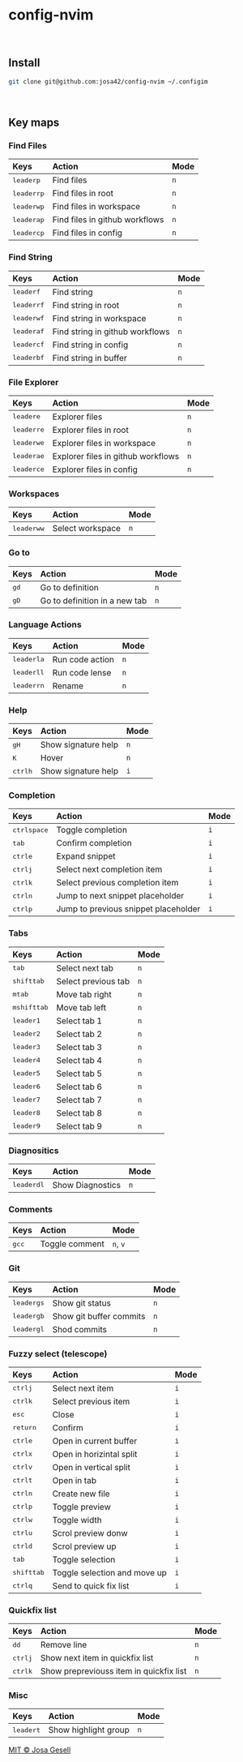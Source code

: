 # config-nvim

<br>

## Install

```sh
git clone git@github.com:josa42/config-nvim ~/.configim
```

<br>

## Key maps

### Find Files

| Keys                                      | Action                         | Mode |
| :---------------------------------------- | :----------------------------- | :--- |
| <kbd>leader</kbd><kbd>p</kbd>             | Find files                     | `n`  |
| <kbd>leader</kbd><kbd>r</kbd><kbd>p</kbd> | Find files in root             | `n`  |
| <kbd>leader</kbd><kbd>w</kbd><kbd>p</kbd> | Find files in workspace        | `n`  |
| <kbd>leader</kbd><kbd>a</kbd><kbd>p</kbd> | Find files in github workflows | `n`  |
| <kbd>leader</kbd><kbd>c</kbd><kbd>p</kbd> | Find files in config           | `n`  |

### Find String

| Keys                                      | Action                          | Mode |
| :---------------------------------------- | :------------------------------ | :--- |
| <kbd>leader</kbd><kbd>f</kbd>             | Find string                     | `n`  |
| <kbd>leader</kbd><kbd>r</kbd><kbd>f</kbd> | Find string in root             | `n`  |
| <kbd>leader</kbd><kbd>w</kbd><kbd>f</kbd> | Find string in workspace        | `n`  |
| <kbd>leader</kbd><kbd>a</kbd><kbd>f</kbd> | Find string in github workflows | `n`  |
| <kbd>leader</kbd><kbd>c</kbd><kbd>f</kbd> | Find string in config           | `n`  |
| <kbd>leader</kbd><kbd>b</kbd><kbd>f</kbd> | Find string in buffer           | `n`  |

### File Explorer

| Keys                                      | Action                             | Mode |
| :---------------------------------------- | :--------------------------------- | :--- |
| <kbd>leader</kbd><kbd>e</kbd>             | Explorer files                     | `n`  |
| <kbd>leader</kbd><kbd>r</kbd><kbd>e</kbd> | Explorer files in root             | `n`  |
| <kbd>leader</kbd><kbd>w</kbd><kbd>e</kbd> | Explorer files in workspace        | `n`  |
| <kbd>leader</kbd><kbd>a</kbd><kbd>e</kbd> | Explorer files in github workflows | `n`  |
| <kbd>leader</kbd><kbd>c</kbd><kbd>e</kbd> | Explorer files in config           | `n`  |

### Workspaces

| Keys                                      | Action           | Mode |
| :---------------------------------------- | :--------------- | :--- |
| <kbd>leader</kbd><kbd>w</kbd><kbd>w</kbd> | Select workspace | `n`  |

### Go to

| Keys                     | Action                        | Mode |
| :----------------------- | :---------------------------- | :--- |
| <kbd>g</kbd><kbd>d</kbd> | Go to definition              | `n`  |
| <kbd>g</kbd><kbd>D</kbd> | Go to definition in a new tab | `n`  |

### Language Actions

| Keys                                      | Action          | Mode |
| :---------------------------------------- | :-------------- | :--- |
| <kbd>leader</kbd><kbd>l</kbd><kbd>a</kbd> | Run code action | `n`  |
| <kbd>leader</kbd><kbd>l</kbd><kbd>l</kbd> | Run code lense  | `n`  |
| <kbd>leader</kbd><kbd>r</kbd><kbd>n</kbd> | Rename          | `n`  |

### Help

| Keys                        | Action              | Mode |
| :-------------------------- | :------------------ | :--- |
| <kbd>g</kbd><kbd>H</kbd>    | Show signature help | `n`  |
| <kbd>K</kbd>                | Hover               | `n`  |
| <kbd>ctrl</kbd><kbd>h</kbd> | Show signature help | `i`  |

### Completion

| Keys                            | Action                               | Mode |
| :------------------------------ | :----------------------------------- | :--- |
| <kbd>ctrl</kbd><kbd>space</kbd> | Toggle completion                    | `i`  |
| <kbd>tab</kbd>                  | Confirm completion                   | `i`  |
| <kbd>ctrl</kbd><kbd>e</kbd>     | Expand snippet                       | `i`  |
| <kbd>ctrl</kbd><kbd>j</kbd>     | Select next completion item          | `i`  |
| <kbd>ctrl</kbd><kbd>k</kbd>     | Select previous completion item      | `i`  |
| <kbd>ctrl</kbd><kbd>n</kbd>     | Jump to next snippet placeholder     | `i`  |
| <kbd>ctrl</kbd><kbd>p</kbd>     | Jump to previous snippet placeholder | `i`  |

### Tabs

| Keys                                       | Action              | Mode |
| :----------------------------------------- | :------------------ | :--- |
| <kbd>tab</kbd>                             | Select next tab     | `n`  |
| <kbd>shift</kbd><kbd>tab</kbd>             | Select previous tab | `n`  |
| <kbd>m</kbd><kbd>tab</kbd>                 | Move tab right      | `n`  |
| <kbd>m</kbd><kbd>shift</kbd><kbd>tab</kbd> | Move tab left       | `n`  |
| <kbd>leader</kbd><kbd>1</kbd>              | Select tab 1        | `n`  |
| <kbd>leader</kbd><kbd>2</kbd>              | Select tab 2        | `n`  |
| <kbd>leader</kbd><kbd>3</kbd>              | Select tab 3        | `n`  |
| <kbd>leader</kbd><kbd>4</kbd>              | Select tab 4        | `n`  |
| <kbd>leader</kbd><kbd>5</kbd>              | Select tab 5        | `n`  |
| <kbd>leader</kbd><kbd>6</kbd>              | Select tab 6        | `n`  |
| <kbd>leader</kbd><kbd>7</kbd>              | Select tab 7        | `n`  |
| <kbd>leader</kbd><kbd>8</kbd>              | Select tab 8        | `n`  |
| <kbd>leader</kbd><kbd>9</kbd>              | Select tab 9        | `n`  |

### Diagnositics

| Keys                                      | Action           | Mode |
| :---------------------------------------- | :--------------- | :--- |
| <kbd>leader</kbd><kbd>d</kbd><kbd>l</kbd> | Show Diagnostics | `n`  |

### Comments

| Keys                                 | Action         | Mode     |
| :----------------------------------- | :------------- | :------- |
| <kbd>g</kbd><kbd>c</kbd><kbd>c</kbd> | Toggle comment | `n`, `v` |

### Git

| Keys                                      | Action                  | Mode |
| :---------------------------------------- | :---------------------- | :--- |
| <kbd>leader</kbd><kbd>g</kbd><kbd>s</kbd> | Show git status         | `n`  |
| <kbd>leader</kbd><kbd>g</kbd><kbd>b</kbd> | Show git buffer commits | `n`  |
| <kbd>leader</kbd><kbd>g</kbd><kbd>l</kbd> | Shod commits            | `n`  |

### Fuzzy select (telescope)

| Keys                           | Action                       | Mode |
| :----------------------------- | :--------------------------- | :--- |
| <kbd>ctrl</kbd><kbd>j</kbd>    | Select next item             | `i`  |
| <kbd>ctrl</kbd><kbd>k</kbd>    | Select previous item         | `i`  |
| <kbd>esc</kbd>                 | Close                        | `i`  |
| <kbd>return</kbd>              | Confirm                      | `i`  |
| <kbd>ctrl</kbd><kbd>e</kbd>    | Open in current buffer       | `i`  |
| <kbd>ctrl</kbd><kbd>x</kbd>    | Open in horizintal split     | `i`  |
| <kbd>ctrl</kbd><kbd>v</kbd>    | Open in vertical split       | `i`  |
| <kbd>ctrl</kbd><kbd>t</kbd>    | Open in tab                  | `i`  |
| <kbd>ctrl</kbd><kbd>n</kbd>    | Create new file              | `i`  |
| <kbd>ctrl</kbd><kbd>p</kbd>    | Toggle preview               | `i`  |
| <kbd>ctrl</kbd><kbd>w</kbd>    | Toggle width                 | `i`  |
| <kbd>ctrl</kbd><kbd>u</kbd>    | Scrol preview donw           | `i`  |
| <kbd>ctrl</kbd><kbd>d</kbd>    | Scrol preview up             | `i`  |
| <kbd>tab</kbd>                 | Toggle selection             | `i`  |
| <kbd>shift</kbd><kbd>tab</kbd> | Toggle selection and move up | `i`  |
| <kbd>ctrl</kbd><kbd>q</kbd>    | Send to quick fix list       | `i`  |

### Quickfix list

| Keys                        | Action                                  | Mode |
| :-------------------------- | :-------------------------------------- | :--- |
| <kbd>d</kbd><kbd>d</kbd>    | Remove line                             | `n`  |
| <kbd>ctrl</kbd><kbd>j</kbd> | Show next item in quickfix list         | `n`  |
| <kbd>ctrl</kbd><kbd>k</kbd> | Show prepreviouss item in quickfix list | `n`  |

### Misc

| Keys                          | Action               | Mode |
| :---------------------------- | :------------------- | :--- |
| <kbd>leader</kbd><kbd>t</kbd> | Show highlight group | `n`  |

[MIT © Josa Gesell](LICENSE)

